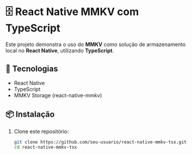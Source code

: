 # 🗄️ React Native MMKV com TypeScript  

Este projeto demonstra o uso do **MMKV** como solução de armazenamento local no **React Native**, utilizando **TypeScript**.

## 🚀 Tecnologias  

- React Native  
- TypeScript  
- MMKV Storage (react-native-mmkv)  

## 📦 Instalação  

1. Clone este repositório:  

   ```sh
   git clone https://github.com/seu-usuario/react-native-mmkv-tsx.git
   cd react-native-mmkv-tsx
